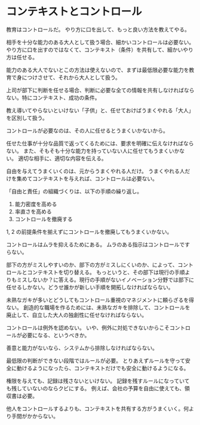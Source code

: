 # コンテキストとコントロール

教育はコントロールだ。
やり方に口を出して、もっと良い方法を教えてやる。

相手を十分な能力のある大人として扱う場合、細かいコントロールは必要ない。
やり方に口を出すのではなくて、コンテキスト（条件）を共有して、細かいやり方は任せる。

能力のある大人でないとこの方法は使えないので、まずは最低限必要な能力を教育で身につけさせて、それから大人として扱う。

上司が部下に判断を任せる場合、判断に必要な全ての情報を共有しなければならない。特にコンテキスト、成功の条件。

教え導いてやらないといけない「子供」と、任せておけばうまくやれる「大人」を区別して扱う。

コントロールが必要なのは、その人に任せるとうまくいかないから。

任せた仕事が十分な品質で返ってくるためには、要求を明確に伝えなければならない。
また、そもそも十分な能力を持っていない人に任せてもうまくいかない。
適切な相手に、適切な内容を伝える。

自由を与えてうまくいくのは、元からうまくやれる人だけ。
うまくやれる人だけを集めてコンテキストを与えれば、コントロールは必要ない。

「自由と責任」の組織づくりは、以下の手順の繰り返し。

1. 能力密度を高める
2. 率直さを高める
3. コントロールを撤廃する

1, 2 の前提条件を揃えずにコントロールを撤廃してもうまくいかない。

コントロールはムラを抑えるためにある。
ムラのある指示はコントロールですらない。

部下の方がミスしやすいのか、部下の方がミスしにくいのか、によって、コントロールとコンテキストを切り替える。
もっというと、その部下は現行の手順よりもミスしないか？に答える。現行の手順がないイノベーション分野では部下に任せるしかない。どうせ誰かが新しい手順を開拓しなければならない。

未熟なガキが多いとどうしてもコントロール重視のマネジメントに頼らざるを得ない。
創造的な職場を作るためには、未熟なガキを排除して、コントロールを廃止して、自立した大人の独創性に任せなければならない。

コントロールは例外を認めない。
いや、例外に対処できないからこそコントロールが必要になる、というべきか。

善意と能力がないなら、システムから排除しなければならない。

最低限の判断ができない段階ではルールが必要。
とりあえずルールを守って安全に動けるようになったら、コンテキストだけでも安全に動けるようになる。

権限を与えても、記録は残さないといけない。
記録を残すルールになっていても残していないのならクビにする。
例えば、会社の予算を自由に使えても、領収書は必要。

他人をコントロールするよりも、コンテキストを共有する方がうまくいく。何より手間がかからない。
